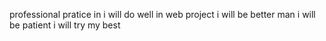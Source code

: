  professional pratice in 
 i will do well in web project
 i will be better man
 i will be patient
 i will try my best 

